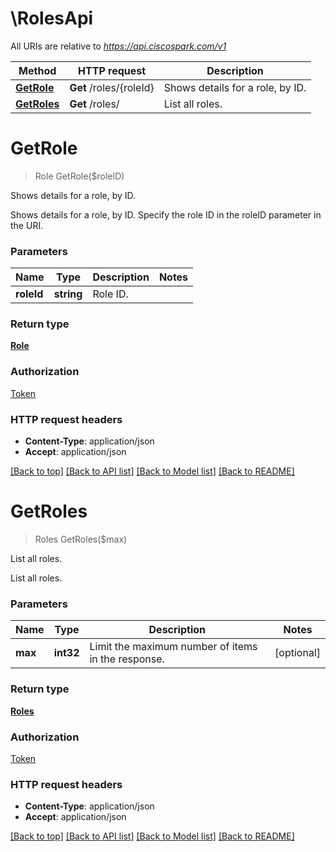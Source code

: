 # \RolesApi

All URIs are relative to *https://api.ciscospark.com/v1*

Method | HTTP request | Description
------------- | ------------- | -------------
[**GetRole**](RolesApi.md#GetRole) | **Get** /roles/{roleId} | Shows details for a role, by ID.
[**GetRoles**](RolesApi.md#GetRoles) | **Get** /roles/ | List all roles.


# **GetRole**
> Role GetRole($roleID)

Shows details for a role, by ID.

Shows details for a role, by ID. Specify the role ID in the roleID parameter in the URI. 


### Parameters

Name | Type | Description  | Notes
------------- | ------------- | ------------- | -------------
 **roleId** | **string**| Role ID. | 

### Return type

[**Role**](Role.md)

### Authorization

[Token](../README.md#Token)

### HTTP request headers

 - **Content-Type**: application/json
 - **Accept**: application/json

[[Back to top]](#) [[Back to API list]](../README.md#documentation-for-api-endpoints) [[Back to Model list]](../README.md#documentation-for-models) [[Back to README]](../README.md)

# **GetRoles**
> Roles GetRoles($max)

List all roles.

List all roles.


### Parameters

Name | Type | Description  | Notes
------------- | ------------- | ------------- | -------------
 **max** | **int32**| Limit the maximum number of items in the response. | [optional] 

### Return type

[**Roles**](Roles.md)

### Authorization

[Token](../README.md#Token)

### HTTP request headers

 - **Content-Type**: application/json
 - **Accept**: application/json

[[Back to top]](#) [[Back to API list]](../README.md#documentation-for-api-endpoints) [[Back to Model list]](../README.md#documentation-for-models) [[Back to README]](../README.md)

